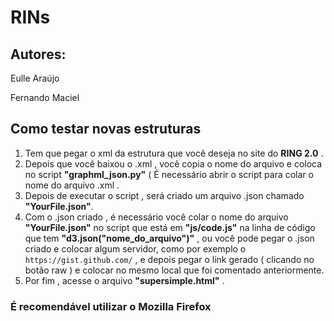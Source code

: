 # RINs

## Autores: 

Eulle Araújo

Fernando Maciel

## Como testar novas estruturas 

1. Tem que pegar o xml da estrutura que você deseja no site do **RING 2.0** .
2. Depois que você baixou o .xml , você copia o nome do arquivo e coloca no script **"graphml_json.py"** ( É necessário abrir o script para colar o nome do arquivo .xml .
3. Depois de executar o script , será criado um arquivo .json chamado **"YourFile.json"**.
4. Com o .json criado , é necessário você colar o nome do arquivo **"YourFile.json"** no script que está em **"js/code.js"** na linha de código que tem **"d3.json("nome_do_arquivo")"** , ou você pode pegar o .json criado e colocar algum servidor, como por exemplo o ```https://gist.github.com/``` , e depois pegar o link gerado ( clicando no botão raw ) e colocar no mesmo local que foi comentado anteriormente.
5. Por fim , acesse o arquivo **"supersimple.html"** .

### É recomendável utilizar o Mozilla Firefox 

